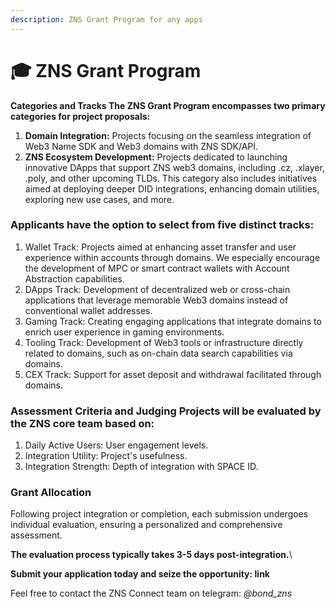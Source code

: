 ```yaml
---
description: ZNS Grant Program for any apps
---
```


# 🎓 ZNS Grant Program

**Categories and Tracks The ZNS Grant Program encompasses two primary categories for project proposals:**

1. **Domain Integration:** Projects focusing on the seamless integration of Web3 Name SDK and Web3 domains with ZNS SDK/API.
2. **ZNS Ecosystem Development:** Projects dedicated to launching innovative DApps that support ZNS web3 domains, including .cz, .xlayer, .poly, and other upcoming TLDs. This category also includes initiatives aimed at deploying deeper DID integrations, enhancing domain utilities, exploring new use cases, and more.

### **Applicants have the option to select from five distinct tracks:**

1. Wallet Track: Projects aimed at enhancing asset transfer and user experience within accounts through domains. We especially encourage the development of MPC or smart contract wallets with Account Abstraction capabilities.
2. DApps Track: Development of decentralized web or cross-chain applications that leverage memorable Web3 domains instead of conventional wallet addresses.
3. Gaming Track: Creating engaging applications that integrate domains to enrich user experience in gaming environments.
4. Tooling Track: Development of Web3 tools or infrastructure directly related to domains, such as on-chain data search capabilities via domains.
5. CEX Track: Support for asset deposit and withdrawal facilitated through domains.

### **Assessment Criteria and Judging Projects will be evaluated by the ZNS core team based on:**

1. Daily Active Users: User engagement levels.
2. Integration Utility: Project's usefulness.
3. Integration Strength: Depth of integration with SPACE ID.

### Grant Allocation <a href="#f7c9-1" id="f7c9-1"></a>

Following project integration or completion, each submission undergoes individual evaluation, ensuring a personalized and comprehensive assessment.&#x20;

**The evaluation process typically takes 3-5 days post-integration.**\


**Submit your application today and seize the opportunity: link**

Feel free to contact the ZNS Connect team on telegram: _@bond\_zns_

